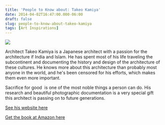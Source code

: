```yaml
---
title: 'People to Know about: Takeo Kamiya'
date: 2014-04-02T16:47:00.000-06:00
draft: false
slug: people-to-know-about-takeo-kamiya
tags: [Art Inspirations]
---
```


![](/images/blog/legacy/TakeoKamiyaIndia.jpg)

Architect Takeo Kamiya is a Japanese architect with a passion for the architecture if India and Islam. He has spent most of his life traveling the subcontinent and documenting the history and design of the architecture of these cultures. He knows more about this architecture than probably most anyone in the world, and he's been censored for his efforts, which makes them even more important.  
  
Sacrifice for good  is one of the most noble things a person can do. His research and beautiful photographic documentation is a very special gift this architect is passing on to future generations.  
  
[See his website here](http://www.kamit.jp/engl.htm#kami)  
  
[Get the book at Amazon here](http://www.amazon.com/Guide-Architecture-Indian-Subcontinent/dp/4887061412)
